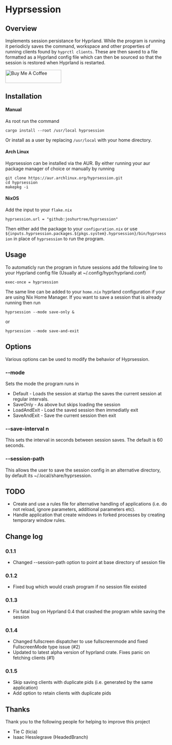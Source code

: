 # Hyprsession
## Overview
Implements session persistance for Hyprland. While the program is running it periodicly saves the command, workspace and other properties of running clients found by `hyprctl clients`. These are then saved to a file formatted as a Hyprland config file which can then be sourced so that the session is restored when Hyprland is restarted.

<a href="https://www.buymeacoffee.com/joshurtree" target="_blank"><img src="https://cdn.buymeacoffee.com/buttons/default-red.png" alt="Buy Me A Coffee" height="41" width="174"></a>

## Installation
#### Manual
As root run the command 
```
cargo install --root /usr/local hyprsession
``` 
Or install as a user by replacing `/usr/local` with your home directory. 

#### Arch Linux
Hyprsession can be installed via the AUR. By either running your aur package manager of choice or manually by running
```
git clone https://aur.archlinux.org/hyprsession.git
cd hyprsession
makepkg -i
```
#### NixOS
Add the input to your `flake.nix`
```
hyprsession.url = "github:joshurtree/hyprsession"
```

Then either add the package to your `configuration.nix` or use `${inputs.hyprsession.packages.${pkgs.system}.hyprsession}/bin/hyprsession` in place of `hyprsession` to run the program.

## Usage
To automaticly run the program in future sessions add the following line to your Hyprland config file (Usually at ~/.config/hypr/hyprland.conf)
```
exec-once = hyprsession
```
The same line can be added to your `home.nix` hyprland configuration if your are using Nix Home Manager.
If you want to save a session that is already running then run
```
hyprsession --mode save-only &
```
or
```
hyprsession --mode save-and-exit
```

## Options
Various options can be used to modify the behavior of Hyprsession.

### --mode <mode>
Sets the mode the program runs in 
* Default - Loads the session at startup the saves the current session at regular intervals.
* SaveOnly - As above but skips loading the session
* LoadAndExit - Load the saved session then immediatly exit
* SaveAndExit - Save the current session then exit

### --save-interval n
This sets the interval in seconds between session saves. The default is 60 seconds.

### --session-path
This allows the user to save the session config in an alternative directory, by default its ~/.local/share/hyprsession. 

## TODO
* Create and use a rules file for alternative handling of applications (i.e. do not reload, ignore parameters, additional parameters etc).
* Handle application that create windows in forked processes by creating temporary window rules.

## Change log
### 0.1.1
* Changed --session-path option to point at base directory of session file
### 0.1.2
* Fixed bug which would crash program if no session file existed
### 0.1.3
* Fix fatal bug on Hyprland 0.4 that crashed the program while saving the session  
### 0.1.4
* Changed fullscreen dispatcher to use fullscreenmode and fixed FullscreenMode type issue (#2)
* Updated to latest alpha version of hyprland crate. Fixes panic on fetching clients (#1)
### 0.1.5
* Skip saving clients with duplicate pids (i.e. generated by the same application)
* Add option to retain clients with duplicate pids

## Thanks

Thank you to the following people for helping to improve this project

* Tie C (ticia)
* Isaac Hesslegrave (HeadedBranch)